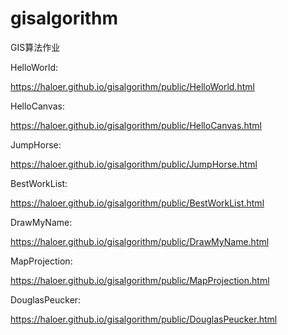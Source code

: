 # gisalgorithm
GIS算法作业

HelloWorld:

https://haloer.github.io/gisalgorithm/public/HelloWorld.html

HelloCanvas:

https://haloer.github.io/gisalgorithm/public/HelloCanvas.html

JumpHorse:

https://haloer.github.io/gisalgorithm/public/JumpHorse.html

BestWorkList:

https://haloer.github.io/gisalgorithm/public/BestWorkList.html

DrawMyName:

https://haloer.github.io/gisalgorithm/public/DrawMyName.html

MapProjection:

https://haloer.github.io/gisalgorithm/public/MapProjection.html

DouglasPeucker:

https://haloer.github.io/gisalgorithm/public/DouglasPeucker.html